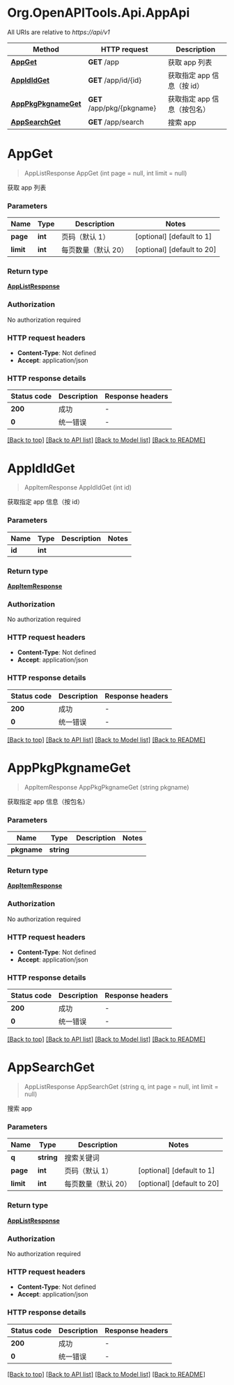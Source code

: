 # Org.OpenAPITools.Api.AppApi

All URIs are relative to *https://api/v1*

| Method | HTTP request | Description |
|--------|--------------|-------------|
| [**AppGet**](AppApi.md#appget) | **GET** /app | 获取 app 列表 |
| [**AppIdIdGet**](AppApi.md#appididget) | **GET** /app/id/{id} | 获取指定 app 信息（按 id） |
| [**AppPkgPkgnameGet**](AppApi.md#apppkgpkgnameget) | **GET** /app/pkg/{pkgname} | 获取指定 app 信息（按包名） |
| [**AppSearchGet**](AppApi.md#appsearchget) | **GET** /app/search | 搜索 app |

<a id="appget"></a>
# **AppGet**
> AppListResponse AppGet (int page = null, int limit = null)

获取 app 列表


### Parameters

| Name | Type | Description | Notes |
|------|------|-------------|-------|
| **page** | **int** | 页码（默认 1） | [optional] [default to 1] |
| **limit** | **int** | 每页数量（默认 20） | [optional] [default to 20] |

### Return type

[**AppListResponse**](AppListResponse.md)

### Authorization

No authorization required

### HTTP request headers

 - **Content-Type**: Not defined
 - **Accept**: application/json


### HTTP response details
| Status code | Description | Response headers |
|-------------|-------------|------------------|
| **200** | 成功 |  -  |
| **0** | 统一错误 |  -  |

[[Back to top]](#) [[Back to API list]](../../README.md#documentation-for-api-endpoints) [[Back to Model list]](../../README.md#documentation-for-models) [[Back to README]](../../README.md)

<a id="appididget"></a>
# **AppIdIdGet**
> AppItemResponse AppIdIdGet (int id)

获取指定 app 信息（按 id）


### Parameters

| Name | Type | Description | Notes |
|------|------|-------------|-------|
| **id** | **int** |  |  |

### Return type

[**AppItemResponse**](AppItemResponse.md)

### Authorization

No authorization required

### HTTP request headers

 - **Content-Type**: Not defined
 - **Accept**: application/json


### HTTP response details
| Status code | Description | Response headers |
|-------------|-------------|------------------|
| **200** | 成功 |  -  |
| **0** | 统一错误 |  -  |

[[Back to top]](#) [[Back to API list]](../../README.md#documentation-for-api-endpoints) [[Back to Model list]](../../README.md#documentation-for-models) [[Back to README]](../../README.md)

<a id="apppkgpkgnameget"></a>
# **AppPkgPkgnameGet**
> AppItemResponse AppPkgPkgnameGet (string pkgname)

获取指定 app 信息（按包名）


### Parameters

| Name | Type | Description | Notes |
|------|------|-------------|-------|
| **pkgname** | **string** |  |  |

### Return type

[**AppItemResponse**](AppItemResponse.md)

### Authorization

No authorization required

### HTTP request headers

 - **Content-Type**: Not defined
 - **Accept**: application/json


### HTTP response details
| Status code | Description | Response headers |
|-------------|-------------|------------------|
| **200** | 成功 |  -  |
| **0** | 统一错误 |  -  |

[[Back to top]](#) [[Back to API list]](../../README.md#documentation-for-api-endpoints) [[Back to Model list]](../../README.md#documentation-for-models) [[Back to README]](../../README.md)

<a id="appsearchget"></a>
# **AppSearchGet**
> AppListResponse AppSearchGet (string q, int page = null, int limit = null)

搜索 app


### Parameters

| Name | Type | Description | Notes |
|------|------|-------------|-------|
| **q** | **string** | 搜索关键词 |  |
| **page** | **int** | 页码（默认 1） | [optional] [default to 1] |
| **limit** | **int** | 每页数量（默认 20） | [optional] [default to 20] |

### Return type

[**AppListResponse**](AppListResponse.md)

### Authorization

No authorization required

### HTTP request headers

 - **Content-Type**: Not defined
 - **Accept**: application/json


### HTTP response details
| Status code | Description | Response headers |
|-------------|-------------|------------------|
| **200** | 成功 |  -  |
| **0** | 统一错误 |  -  |

[[Back to top]](#) [[Back to API list]](../../README.md#documentation-for-api-endpoints) [[Back to Model list]](../../README.md#documentation-for-models) [[Back to README]](../../README.md)

